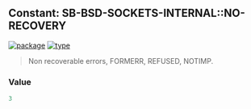 ## Constant: SB-BSD-SOCKETS-INTERNAL::NO-RECOVERY
[![package](https://img.shields.io/badge/Package-SB--BSD--SOCKETS--INTERNAL-5f9ea0.svg?style=social&colorA=999999)](../) [![type](https://img.shields.io/badge/Type-Constant-5f9ea0.svg?style=social&colorA=999999)](../#constant) 

> Non recoverable errors, FORMERR, REFUSED, NOTIMP.

### Value
```cl
3
```

